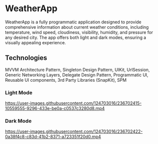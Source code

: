 # WeatherApp
WeatherApp is a fully programmatic application designed to provide comprehensive information about current weather conditions, including temperature, wind speed, cloudiness, visibility, humidity, and pressure for any desired city. The app offers both light and dark modes, ensuring a visually appealing experience.
## Technologies
MVVM Architecture Pattern, Singleton Design Pattern, UIKit, UrlSession, Generic Networking Layers, Delegate Design Pattern, Programmatic UI, Reusable UI components, 3rd Party Libraries (SnapKit), SPM

### Light Mode
https://user-images.githubusercontent.com/124703016/236702415-10559555-9296-433e-be0a-c0537c3280d8.mp4

### Dark Mode
https://user-images.githubusercontent.com/124703016/236702422-0a38f4c8-c83d-41b2-8371-a723351f20d0.mp4


